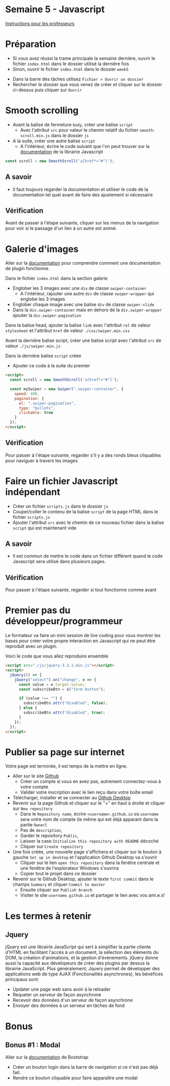 # Semaine 5 - Javascript

[Instructions pour les professeurs](./teachers.md)

# Préparation

- Si vous avez réussi la trame principale la semaine dernière, ouvrir le fichier `index.html` dans le dossier utilisé la dernière fois
- Sinon, ouvrir le fichier `index.html` dans le dossier `week5`

* Dans la barre des tâches utilisez `Fichier > Ouvrir un dossier`
* Rechercher le dossier que vous venez de créer et cliquer sur le dossier ci-dessus puis cliquer sur `Ouvrir`

# Smooth scrolling

- Avant la balise de fermeture `body`, créer une balise `script`
  - Avec l'attribut `src` pour valeur le chemin relatif du fichier `smooth-scroll.min.js` dans le dossier `js`
- A la suite, créer une autre balise `script`
  - A l'intérieur, écrire le code suivant que l'on peut trouver sur la [documentation](https://github.com/cferdinandi/smooth-scroll#3-initialize-smooth-scroll) de la librairie Javascript

```js
const scroll = new SmoothScroll('a[href*="#"]');
```

## A savoir

- Il faut toujours regarder la documentation et utiliser le code de la documentation tel quel avant de faire des ajustement si nécessaire

## Vérification

Avant de passer à l'étape suivante, cliquer sur les menus de la navigation pour voir si le passage d'un lien à un autre est animé.

# Galerie d'images

Aller sur la [documentation](http://idangero.us/swiper/api/) pour comprendre comment une documentation de plugin fonctionne.

Dans le fichier `index.html` dans la section galerie

- Englober les 3 images avec une `div` de classe `swiper-container`
  - A l'intérieur, rajouter une autre `div` de classe `swiper-wrapper` qui englobe les 3 images
- Englober chaque image avec une balise `div` de classe `swiper-slide`
- Dans la `div.swiper-container` mais en dehors de la `div.swiper-wrapper` ajouter la `div.swiper-pagination`

Dans la balise head, ajouter la balise `link` avec l'attribut `rel` de valeur `stylesheet` et l'attribut `href` de valeur `./css/swiper.min.css`

Avant la dernière balise script, créer une balise script avec l'attribut `src` de valeur `./js/swiper.min.js`

Dans la dernière balise `script` créée

- Ajouter ce code à la suite du premier

```html
<script>
  const scroll = new SmoothScroll('a[href*="#"]');

  const mySwiper = new Swiper(".swiper-container", {
    speed: 400,
    pagination: {
      el: ".swiper-pagination",
      type: "bullets",
      clickable: true
    }
  });
</script>
```

## Vérification

Pour passer à l'étape suivante, regarder s'il y a des ronds bleus cliquables pour naviguer à travers les images

# Faire un fichier Javascript indépendant

- Créer un fichier `scripts.js` dans le dossier `js`
- Couper/coller le contenu de la balise `script` de la page HTML dans le fichier `scripts.js`
- Ajouter l'attribut `src` avec le chemin de ce nouveau fichier dans la balise `script` qui est maintenant vide

## A savoir

- Il est commun de mettre le code dans un fichier différent quand le code Javascript sera utilisé dans plusieurs pages.

## Vérification

Pour passer à l'étape suivante, regarder si tout fonctionne comme avant

# Premier pas du développeur/programmeur

Le formateur va faire un mini session de live coding pour vous montrer les bases pour créer votre propre interaction en Javascript qui ne peut être reproduit avec un plugin.

Voici le code que vous allez reproduire ensemble

```html
<script src="./js/jquery-3.3.1.min.js"></script>
<script>
  jQuery(() => {
    jQuery("select").on("change", e => {
      const value = e.target.value;
      const subscribeBtn = $("form button");

      if (value !== "") {
        subscribeBtn.attr("disabled", false);
      } else {
        subscribeBtn.attr("disabled", true);
      }
    });
  });
</script>
```

# Publier sa page sur internet

Votre page est terminée, il est temps de la mettre en ligne.

- Aller sur le site [Github](https://github.com/)
  - Créer un compte si vous en avez pas, autrement connectez-vous à votre compte
  - Valider votre inscription avec le lien reçu dans votre boîte email
- Télécharger, installer et se connecter au [Github Desktop](https://desktop.github.com/)
- Revenir sur la page Github et cliquer sur le "+" en haut à droite et cliquer sur `New repository`
  - Dans le `Repository name`, écrire `<username>.github.io` où `username` sera votre nom de compte (le même qui est déjà apparant dans la partie `Owner`)
  - Pas de `description`,
  - Garder le repository `Public`,
  - Laisser la case `Initialize this repository with README` décoché
  - Cliquer sur `Create repository`
- Une fois créée, une nouvelle page s'affichera et cliquer sur le bouton à gauche `Set up in desktop` et l'application Github Desktop va s'ouvrir
  - Cliquer sur le lien `open this repository` dans la fenêtre centrale et une fenêtre de l'explorateur Windows s'ouvrira
  - Copier tout le projet dans ce dossier
- Revenir sur le Github Desktop, ajouter le texte `first commit` dans le champs `Summary` et cliquer `Commit to master`
  - Ensuite cliquer sur `Publish branch`
  - Visiter le site `username.github.io` et partager le lien avec vos ami.e.s!

# Les termes à retenir

## Jquery

jQuery est une librairie JavaScript qui sert à simplifier la partie cliente d'HTML en facilitant l'accès à un document, la sélection des éléments du DOM, la création d'animations, et la gestion d'évènements. jQuery donne aussi la capacité aux dévelopeurs de créer des plugins par dessus la librairie JavaScript. Plus généralement, Jquery permet de développer des applications web de type AJAX (Fonctionalités asynchrones), les bénéfices principaux sont:

- Updater une page web sans avoir à la reloader
- Requeter un serveur de façon asynchrone
- Recevoir des données d'un serveur de façon asynchrone
- Envoyer des données à un serveur en tâches de fond

# Bonus

## Bonus #1 : Modal

Aller sur la [documentation](https://getbootstrap.com/docs/4.1/components/modal/#live-demo) de Bootstrap

- Créer un bouton login dans la barre de navigation si ce n'est pas déjà fait.
- Rendre ce bouton cliquable pour faire apparaître une modal
